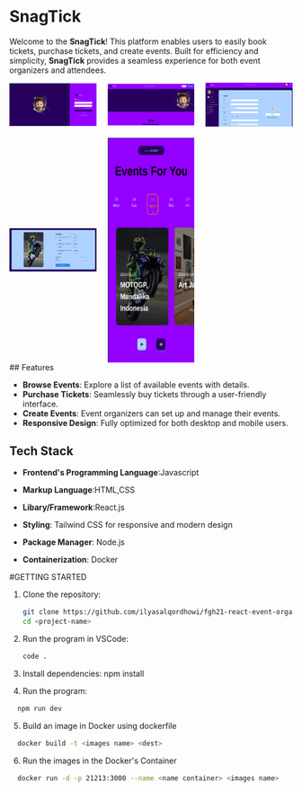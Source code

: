 # SnagTick

Welcome to the **SnagTick**! This platform enables users to easily book tickets, purchase tickets, and create events. Built for efficiency and simplicity, **SnagTick** provides a seamless experience for both event organizers and attendees.

<div style="display: grid; grid-template-columns: repeat(3, 1fr); gap: 20px; grid-template-rows: auto auto; align-items: center; justify-items: center">
<img src="./src/assets/imgPortfolio/SnagTick-login.png" alt="login" width="400">
   <img src="./src/assets/imgPortfolio/SnagTick-Home.png" alt="Home" width="400" >
     <img src="./src/assets/imgPortfolio/SnagTick-Profile.png" alt="Profile" width="400">
      <img src="./src/assets/imgPortfolio/SnagTick-Transction.png" alt="Transction"width="400" >
    <img src="./src/assets/imgPortfolio/SnagTick-Mobile.png" alt="Mobile" width="200" height="400">
</div>
## Features

- **Browse Events**: Explore a list of available events with details.
- **Purchase Tickets**: Seamlessly buy tickets through a user-friendly interface.
- **Create Events**: Event organizers can set up and manage their events.
- **Responsive Design**: Fully optimized for both desktop and mobile users.

## Tech Stack

- **Frontend's Programming Language**:Javascript

- **Markup Language**:HTML,CSS
- **Libary/Framework**:React.js
- **Styling**: Tailwind CSS for responsive and modern design
- **Package Manager**: Node.js
- **Containerization**: Docker

#GETTING STARTED

1. Clone the repository:

   ```bash
   git clone https://github.com/ilyasalqordhowi/fgh21-react-event-organizer.git
   cd <project-name>
   ```

2. Run the program in VSCode:
   ```sh
   code .
   ```
3. Install dependencies:
   npm install

4. Run the program:

```sh
  npm run dev
```

5. Build an image in Docker using dockerfile

```sh
  docker build -t <images name> <dest>
```

6. Run the images in the Docker's Container

```sh
  docker run -d -p 21213:3000 --name <name container> <images name>
```
